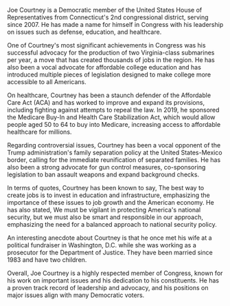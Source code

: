Joe Courtney is a Democratic member of the United States House of Representatives from Connecticut's 2nd congressional district, serving since 2007. He has made a name for himself in Congress with his leadership on issues such as defense, education, and healthcare.

One of Courtney's most significant achievements in Congress was his successful advocacy for the production of two Virginia-class submarines per year, a move that has created thousands of jobs in the region. He has also been a vocal advocate for affordable college education and has introduced multiple pieces of legislation designed to make college more accessible to all Americans.

On healthcare, Courtney has been a staunch defender of the Affordable Care Act (ACA) and has worked to improve and expand its provisions, including fighting against attempts to repeal the law. In 2019, he sponsored the Medicare Buy-In and Health Care Stabilization Act, which would allow people aged 50 to 64 to buy into Medicare, increasing access to affordable healthcare for millions.

Regarding controversial issues, Courtney has been a vocal opponent of the Trump administration's family separation policy at the United States-Mexico border, calling for the immediate reunification of separated families. He has also been a strong advocate for gun control measures, co-sponsoring legislation to ban assault weapons and expand background checks.

In terms of quotes, Courtney has been known to say, The best way to create jobs is to invest in education and infrastructure, emphasizing the importance of these issues to job growth and the American economy. He has also stated, We must be vigilant in protecting America's national security, but we must also be smart and responsible in our approach, emphasizing the need for a balanced approach to national security policy.

An interesting anecdote about Courtney is that he once met his wife at a political fundraiser in Washington, D.C. while she was working as a prosecutor for the Department of Justice. They have been married since 1983 and have two children.

Overall, Joe Courtney is a highly respected member of Congress, known for his work on important issues and his dedication to his constituents. He has a proven track record of leadership and advocacy, and his positions on major issues align with many Democratic voters.
